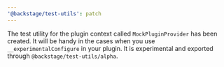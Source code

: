 ```yaml
---
'@backstage/test-utils': patch
---
```


The test utility for the plugin context called `MockPluginProvider` has been created. It will be handy in the cases when you use
`__experimentalConfigure` in your plugin. It is experimental and exported through `@backstage/test-utils/alpha`.
